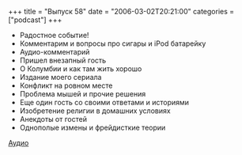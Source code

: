 +++
title = "Выпуск 58"
date = "2006-03-02T20:21:00"
categories = ["podcast"]
+++


- Радостное событие!
- Комментарим и вопросы про сигары и iPod батарейку
- Аудио-комментарий
- Пришел внезапный гость
- О Колумбии и как там жить хорошо
- Издание моего сериала
- Конфликт на ровном месте
- Проблема мышей и прочие решения
- Еще один гость со своими ответами и историями
- Изобретение религии в домашних условиях
- Анекдоты от гостей
- Однополые измены и фрейдисткие теории

[Аудио](https://podcast.umputun.com/media/ump_podcast58.mp3)
<audio src="https://podcast.umputun.com/media/ump_podcast58.mp3" preload="none">